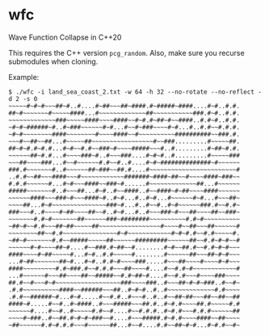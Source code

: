 # wfc
Wave Function Collapse in C++20

This requires the C++ version `pcg_random`.
Also, make sure you recurse submodules when cloning.

Example:
```
$ ./wfc -i land_sea_coast_2.txt -w 64 -h 32 --no-rotate --no-reflect -d 2 -s 0
~~~~~#~#~#~~~##~#..#....#~##~~~##~####.#~#####~####....#~#..#.#.
##~#~~~~~~~#~~~~~####...#~~~~~~~~~~~~~##~~~~~~~~~~~###.#~#..#.#.
~~~~~~~~~~~~~###~~~~~####~~~~####~~#~#.#~##~#~~####..#.#~#..#.#.
~#~#~######~#..#~###~~~~~~#~#...#~~#~###~~~~#~#...#..#.#~~#.#.#.
~#~#~~~~~~~~####~~~~~~~~#~~~~####~~#~~~~~~~~~~##########~~###.#.
~~~#~~##~~##...#~~~~~##~~~~~~~~~~~~~~~~~#~~###.........#~~~~~##.
##~#~#.#~#.#...#~#~~#.#~~###~#~~~~#####~~~#..#.........#~##~#.#.
~~~~~~##~#.#...#~~~~###~#..#~~~###....#~#~#..#.........#~~~~~###
~~~##~~~~###...#~~#~~~~~~#.#~~#..#....#~#~##############~#~~~~~~
###.#~~~~~~~#..#~~~~~~##~###~~##.#....#~~~~~~~~~~~~~~~~~~~~~~~~#
..#.#~~##~~~####~~~#~~~~~~~~~~~~#######~####~##~~#~~~~####~###~~
#.#.#~~~~~~#...#~#~~~####~~###~#......#~~~~~~~~~~~~~##...#~~~~~~
#####~~~~~~~#..#~~~##...#~#..#~~####..#~~####~#~##~~~~####~~~~~~
~~~~~~####~~~###~#~~~####~#..#~#...#..#~#...#~~~~~~#~#...#~~~##~
~~~~##...#~#~~~~~~~~~~~~~~~###~#...#..#~~#..#~#~~~~~~###.#~~#.#~
###~~~#..#~~~~#~##~~~~##~~#..#~#...#..#~~~###~#~~~##~~~~##~~###~
~~~~~~~#.#~#~~~~~~~##~~~~~~###~########~~~~~~~~~~#.#~#~~~~~~~~~~
~##~#~~#.#~~~##~##~~~~~##~~~~~~~~~~~~~~~~~#~~~~#~~##~~~##~~~~~~#
~~~~~~~~##~~#.#~~~~~~~~~~~~~~~#~#~~~~~~~~~~~~#~#~#.#~~#.#~~~~~#.
~##~#~~~~~~~#.#~~#####~~~~~##~~~~~~#########~~~~~~##~~#.#~#~#~~#
~~~~~~#~#~~~~##~#....#~~###.#~##~~#........#~#~~##.#~~#.#~#~#~~~
####~~~~#~##~~~~~#...#~#..#.#~~~~~#........#~~~~~~##~~~##~#~#~~~
...#~##~~~~~~~##~#...#~#..#.#~#~~~~###.....#~~~##~~~~#~~~~#~#~~~
####~~~~~~~~~#.#~###.#~~#.#.#~~~##~~~~#....#~~#.#~#~~~~~~~~~~~~#
...#~~~~~~#~~~##~~~~##~~#####~~#.#~##~#....#~~#.#~~~#~~~~###~~~~
##.#~~#~~~#~#~~~~~~~~~~~~~~~~~~###~~~~###..#~~~##~#~#~###..#~~#~
.#.#~~~~~~~~~~####~~######~~~##..#~#~#..#..#~~~~~~~~~~~~~#.#~~~~
.#.#~~######~#...#~#.....#~~#.#..#~~~#..#..#~~##~##~~~##~~##~~##
####~#.....#~~#..#~####..#~~~#####~~~##.#..#~#.#~~~~##.#~~~~~#.#
~~~~~~#....#~~#..#~~~~~#.#~~#....#~~#.#.#..#~#.#~~~#.#.#~~~~~~##
~~~~#~###..#~~##.#~#~#~###~~#....#~~~#####.#~#.#~~~~####~~##~~~~
~##~~~~~~#.#~#.#.#~~~#~~~~~~##...#~~#....#.#~~##~#~#...#~#.#~~#~
```
